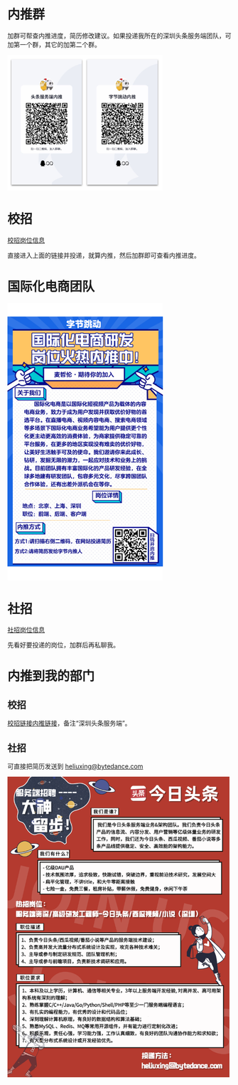 # 内推群

加群可帮查内推进度，简历修改建议。如果投递我所在的深圳头条服务端团队，可加第一个群，其它的加第二个群。

<img src="内推群.png" width="350px"> 

# 校招

[校招岗位信息](https://jobs.bytedance.com/campus/position?keywords=&category=6704215862557018372&location=&project=&type=2%2C3&job_hot_flag=&current=1&limit=10&referral_code=KHTRBTP)

直接进入上面的链接并投递，就算内推，然后加群即可查看内推进度。

# 国际化电商团队

<img src="国际化电商.png" width="350px"> 

# 社招

[社招岗位信息](https://jobs.bytedance.com/experienced/position?keywords=&category=&location=&project=&type=&job_hot_flag=&current=1&limit=10)

先看好要投递的岗位，加群后再私聊我。

# 内推到我的部门

## 校招

[校招链接内推链接](https://jobs.bytedance.com/referral/pc/position/detail/?token=MTsxNjE2MDA2MzM2NzU2OzY3MTMzMjUzMjEwMTk2MDY1MzY7NjkwODkxNzY0NTIxMjkxMTg3OQ)，备注“深圳头条服务端”。

## 社招

可直接把简历发送到 heliuxing@bytedance.com

<img src="今日头条招聘海报.png" width="500px"> 
